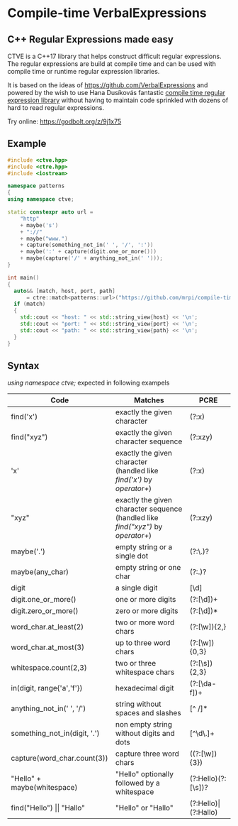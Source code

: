 # Compile-time VerbalExpressions

## C++ Regular Expressions made easy

CTVE is a C++17 library that helps construct difficult regular expressions.
The regular expressions are build at compile time and can be used with compile time or runtime regular expression libraries.

It is based on the ideas of https://github.com/VerbalExpressions and powered by the wish to use Hana Dusíkovás fantastic [compile time regular expression library](https://github.com/hanickadot/compile-time-regular-expressions) without having to maintain code sprinkled with dozens of hard to read regular expressions.

Try online: https://godbolt.org/z/9j1x75

## Example

```c++
#include <ctve.hpp>
#include <ctre.hpp>
#include <iostream>

namespace patterns
{
using namespace ctve;

static constexpr auto url =
    "http"
    + maybe('s')
    + "://"
    + maybe("www.")
    + capture(something_not_in(' ', '/', ':'))
    + maybe(':' + capture(digit.one_or_more()))
    + maybe(capture('/' + anything_not_in(' ')));
}

int main()
{
  auto&& [match, host, port, path] 
      = ctre::match<patterns::url>("https://github.com/mrpi/compile-time-verbal-expressions");
  if (match)
  {
    std::cout << "host: " << std::string_view{host} << '\n';
    std::cout << "port: " << std::string_view{port} << '\n';
    std::cout << "path: " << std::string_view{path} << '\n';
  }
}
```

## Syntax

*using namespace ctve;* expected in following exampels

| Code | Matches | PCRE |
|-|-|-|
| find('x') | exactly the given character | (?:x) |
| find("xyz") | exactly the given character sequence | (?:xzy) |
| 'x' | exactly the given character<br>(handled like *find('x')* by *operator+*) | (?:x) |
| "xyz" | exactly the given character sequence<br>(handled like *find("xyz")* by *operator+*) | (?:xzy) |
| maybe('.') | empty string or a single dot | (?:\\.)? |
| maybe(any_char) | empty string or one char | (?:.)? |
| digit | a single digit | [\d] |
| digit.one_or_more() | one or more digits | (?:[\d])+ |
| digit.zero_or_more() | zero or more digits | (?:[\d])* |
| word_char.at_least(2) | two or more word chars | (?:[\w]){2,} |
| word_char.at_most(3) | up to three word chars | (?:[\w]){0,3} |
| whitespace.count(2,3) | two or three whitespace chars | (?:[\s]){2,3} |
| in(digit, range{'a','f'}) | hexadecimal digit | (?:[\da-f])+ |
| anything_not_in(' ', '/') | string without spaces and slashes | [^ /]* |
| something_not_in(digit, '.') | non empty string without digits and dots | [^\d\\.]+ |
| capture(word_char.count(3)) | capture three word chars | ((?:[\w]){3}) |
| "Hello" + maybe(whitespace) | "Hello" optionally followed by a whitespace | (?:Hello)(?:[\s])? |
| find("Hello") \|\| "Hallo" | "Hello" or "Hallo" | (?:Hello)\|(?:Hallo) |

